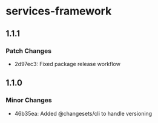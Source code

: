 # services-framework

## 1.1.1

### Patch Changes

- 2d97ec3: Fixed package release workflow

## 1.1.0

### Minor Changes

- 46b35ea: Added @changesets/cli to handle versioning
